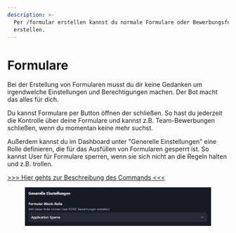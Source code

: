 ```yaml
---
description: >-
  Per /formular erstellen kannst du normale Formulare oder Bewerbungsformulare
  erstellen.
---
```


# Formulare

Bei der Erstellung von Formularen musst du dir keine Gedanken um irgendwelche Einstellungen und Berechtigungen machen. Der Bot macht das alles für dich.&#x20;

Du kannst Formulare per Button öffnen der schließen. So hast du jederzeit die Kontrolle über deine Formulare und kannst z.B. Team-Bewerbungen schließen, wenn du momentan keine mehr suchst.

Außerdem kannst du im Dashboard unter "Generelle Einstellungen" eine Rolle definieren, die für das Ausfüllen von Formularen gesperrt ist. So kannst User für Formulare sperren, wenn sie sich nicht an die Regeln halten und z.B. trollen.

[>>> Hier gehts zur Beschreibung des Commands <<<](../commands/admin-commands/formular.md)

<figure><img src="../.gitbook/assets/chrome_gQngXqFueQ.png" alt=""><figcaption></figcaption></figure>

<figure><img src="../.gitbook/assets/powerbot_teambewerbung.png" alt=""><figcaption></figcaption></figure>
